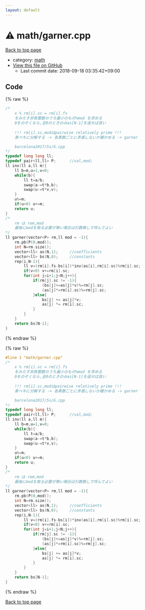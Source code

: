 ```yaml
---
layout: default
---
```


<!-- mathjax config similar to math.stackexchange -->
<script type="text/javascript" async
  src="https://cdnjs.cloudflare.com/ajax/libs/mathjax/2.7.5/MathJax.js?config=TeX-MML-AM_CHTML">
</script>
<script type="text/x-mathjax-config">
  MathJax.Hub.Config({
    TeX: { equationNumbers: { autoNumber: "AMS" }},
    tex2jax: {
      inlineMath: [ ['$','$'] ],
      processEscapes: true
    },
    "HTML-CSS": { matchFontHeight: false },
    displayAlign: "left",
    displayIndent: "2em"
  });
</script>

<script type="text/javascript" src="https://cdnjs.cloudflare.com/ajax/libs/jquery/3.4.1/jquery.min.js"></script>
<script src="https://cdn.jsdelivr.net/npm/jquery-balloon-js@1.1.2/jquery.balloon.min.js" integrity="sha256-ZEYs9VrgAeNuPvs15E39OsyOJaIkXEEt10fzxJ20+2I=" crossorigin="anonymous"></script>
<script type="text/javascript" src="../../assets/js/copy-button.js"></script>
<link rel="stylesheet" href="../../assets/css/copy-button.css" />


# :warning: math/garner.cpp

<a href="../../index.html">Back to top page</a>

* category: <a href="../../index.html#7e676e9e663beb40fd133f5ee24487c2">math</a>
* <a href="{{ site.github.repository_url }}/blob/master/math/garner.cpp">View this file on GitHub</a>
    - Last commit date: 2018-09-18 03:35:42+09:00




## Code

<a id="unbundled"></a>
{% raw %}
```cpp
/*
	x % rm[i].sc = rm[i].fs
	をみたす非負整数のうち最小のもの%mod を求める
	0をのぞくなら,全0のときのみas[N-1]を返せば良い
	
	!!! rm[i].sc,modはpairwise relatively prime !!!
	素ベキに分解する -> 各素数ごとに矛盾しないか確かめる -> garner

	barcelona2017/5s/G.cpp
*/
typedef long long ll;
typedef pair<ll,ll> P;		//val,mod;
ll inv(ll a,ll m){
	ll b=m,u=1,v=0;
	while(b){
		ll t=a/b;
		swap(a-=t*b,b);
		swap(u-=t*v,v);
	}
	u%=m;
	if(u<0) u+=m;
	return u;
}
/*
	rm は rem,mod
	最後にmodを取る必要が無い場合は引数無しで呼んでよい
*/
ll garner(vector<P> rm,ll mod = -1){
	rm.pb(P(0,mod));
	int N=rm.size();
	vector<ll> as(N,1);		//coefficients
	vector<ll> bs(N,0);		//constants
	rep(i,N-1){
		ll v=(rm[i].fs-bs[i])*inv(as[i],rm[i].sc)%rm[i].sc;
		if(v<0) v+=rm[i].sc;
		for(int j=i+1;j<N;j++){
			if(rm[j].sc != -1){
				(bs[j]+=as[j]*v)%=rm[j].sc;
				(as[j]*=rm[i].sc)%=rm[j].sc;
			}else{
				bs[j] += as[j]*v;
				as[j] *= rm[i].sc;
			}
		}
	}
	return bs[N-1];
}

```
{% endraw %}

<a id="bundled"></a>
{% raw %}
```cpp
#line 1 "math/garner.cpp"
/*
	x % rm[i].sc = rm[i].fs
	をみたす非負整数のうち最小のもの%mod を求める
	0をのぞくなら,全0のときのみas[N-1]を返せば良い
	
	!!! rm[i].sc,modはpairwise relatively prime !!!
	素ベキに分解する -> 各素数ごとに矛盾しないか確かめる -> garner

	barcelona2017/5s/G.cpp
*/
typedef long long ll;
typedef pair<ll,ll> P;		//val,mod;
ll inv(ll a,ll m){
	ll b=m,u=1,v=0;
	while(b){
		ll t=a/b;
		swap(a-=t*b,b);
		swap(u-=t*v,v);
	}
	u%=m;
	if(u<0) u+=m;
	return u;
}
/*
	rm は rem,mod
	最後にmodを取る必要が無い場合は引数無しで呼んでよい
*/
ll garner(vector<P> rm,ll mod = -1){
	rm.pb(P(0,mod));
	int N=rm.size();
	vector<ll> as(N,1);		//coefficients
	vector<ll> bs(N,0);		//constants
	rep(i,N-1){
		ll v=(rm[i].fs-bs[i])*inv(as[i],rm[i].sc)%rm[i].sc;
		if(v<0) v+=rm[i].sc;
		for(int j=i+1;j<N;j++){
			if(rm[j].sc != -1){
				(bs[j]+=as[j]*v)%=rm[j].sc;
				(as[j]*=rm[i].sc)%=rm[j].sc;
			}else{
				bs[j] += as[j]*v;
				as[j] *= rm[i].sc;
			}
		}
	}
	return bs[N-1];
}

```
{% endraw %}

<a href="../../index.html">Back to top page</a>

